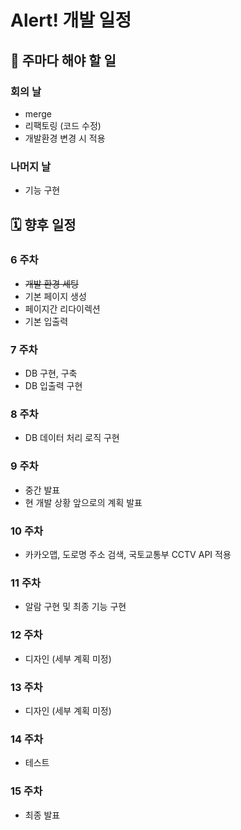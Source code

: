 # Alert! 개발 일정

## 🔧 주마다 해야 할 일

### 회의 날

- merge
- 리팩토링 (코드 수정)
- 개발환경 변경 시 적용

### 나머지 날

- 기능 구현

## 🗓 향후 일정

### 6 주차

- ~~개발 환경 세팅~~
- 기본 페이지 생성
- 페이지간 리다이렉션
- 기본 입출력

### 7 주차

- DB 구현, 구축
- DB 입출력 구현


### 8 주차

- DB 데이터 처리 로직 구현

### 9 주차

- 중간 발표
 - 현 개발 상황 앞으로의 계획 발표

### 10 주차

- 카카오맵, 도로명 주소 검색, 국토교통부 CCTV API 적용

### 11 주차

- 알람 구현 및 최종 기능 구현

### 12 주차

- 디자인 (세부 계획 미정)

### 13 주차

- 디자인 (세부 계획 미정)

### 14 주차

- 테스트

### 15 주차

- 최종 발표


